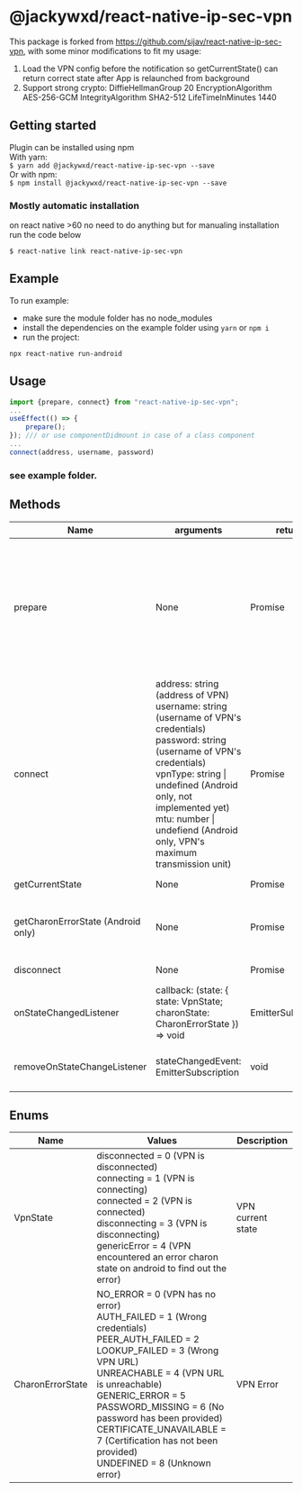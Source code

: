 # @jackywxd/react-native-ip-sec-vpn

This package is forked from https://github.com/sijav/react-native-ip-sec-vpn, with some minor modifications to fit my usage:
1. Load the VPN config before the notification so getCurrentState() can return correct state after App is relaunched from background
2. Support strong crypto:
	<key>DiffieHellmanGroup</key>
	<integer>20</integer>
	<key>EncryptionAlgorithm</key>
	<string>AES-256-GCM</string>
	<key>IntegrityAlgorithm</key>
	<string>SHA2-512</string>
	<key>LifeTimeInMinutes</key>
	<integer>1440</integer>

## Getting started

Plugin can be installed using npm<br>
With yarn:<br>
`$ yarn add @jackywxd/react-native-ip-sec-vpn --save`<br>
Or with npm:<br>
`$ npm install @jackywxd/react-native-ip-sec-vpn --save`<br>

### Mostly automatic installation

on react native >60 no need to do anything but for manualing installation run the code below

`$ react-native link react-native-ip-sec-vpn`

## Example

To run example:

- make sure the module folder has no node_modules
- install the dependencies on the example folder using `yarn` or `npm i`
- run the project:

```
npx react-native run-android
```

## Usage

```javascript
import {prepare, connect} from "react-native-ip-sec-vpn";
...
useEffect(() => {
	prepare();
}); /// or use componentDidmount in case of a class component
...
connect(address, username, password)
```

### see example folder.

## Methods

| Name                               | arguments                                                                                                                                                                                                                                                                                    | returns                   | Description                                                                                                 |
| ---------------------------------- | -------------------------------------------------------------------------------------------------------------------------------------------------------------------------------------------------------------------------------------------------------------------------------------------- | ------------------------- | ----------------------------------------------------------------------------------------------------------- |
| prepare                            | None                                                                                                                                                                                                                                                                                         | Promise<void>             | Android: This will ask permission and do necessary setups<br>IOS: This will listen for status change on vpn |
| connect                            | address: string (address of VPN)<br>username: string (username of VPN's credentials)<br>password: string (username of VPN's credentials)<br>vpnType: string \| undefined (Android only, not implemented yet)<br>mtu: number \| undefiend (Android only, VPN's maximum transmission unit)<br> | Promise<void>             | Connect to vpn with provided credentials                                                                    |
| getCurrentState                    | None                                                                                                                                                                                                                                                                                         | Promise<VpnState>         | Get current VPN state                                                                                       |
| getCharonErrorState (Android only) | None                                                                                                                                                                                                                                                                                         | Promise<CharonErrorState> | Get current VPN Error state (Android only)                                                                  |
| disconnect                         | None                                                                                                                                                                                                                                                                                         | Promise<void>             | Disconnect the VPN                                                                                          |
| onStateChangedListener             | callback: (state: { state: VpnState; charonState: CharonErrorState }) => void                                                                                                                                                                                                                | EmitterSubscription       | Will call the callback on state change                                                                      |
| removeOnStateChangeListener        | stateChangedEvent: EmitterSubscription                                                                                                                                                                                                                                                       | void                      | Remove the state change listener                                                                            |

## Enums

| Name             | Values                                                                                                                                                                                                                                                                                                                                                             | Description       |
| ---------------- | ------------------------------------------------------------------------------------------------------------------------------------------------------------------------------------------------------------------------------------------------------------------------------------------------------------------------------------------------------------------ | ----------------- |
| VpnState         | disconnected = 0 (VPN is disconnected)<br>connecting = 1 (VPN is connecting)<br>connected = 2 (VPN is connected)<br>disconnecting = 3 (VPN is disconnecting)<br>genericError = 4 (VPN encountered an error charon state on android to find out the error)                                                                                                          | VPN current state |
| CharonErrorState | NO_ERROR = 0 (VPN has no error)<br>AUTH_FAILED = 1 (Wrong credentials)<br>PEER_AUTH_FAILED = 2<br>LOOKUP_FAILED = 3 (Wrong VPN URL)<br>UNREACHABLE = 4 (VPN URL is unreachable)<br>GENERIC_ERROR = 5<br>PASSWORD_MISSING = 6 (No password has been provided)<br>CERTIFICATE_UNAVAILABLE = 7 (Certification has not been provided)<br>UNDEFINED = 8 (Unknown error) | VPN Error         |
